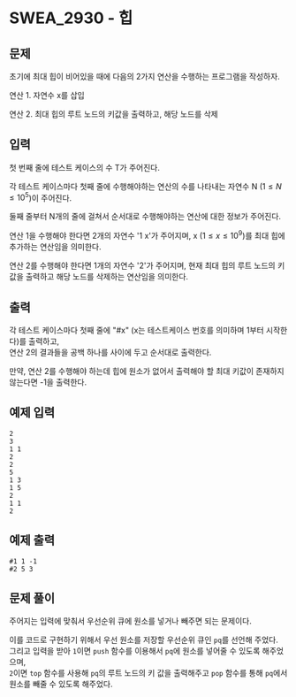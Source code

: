 # SWEA_2930 - 힙

## 문제

초기에 최대 힙이 비어있을 때에 다음의 2가지 연산을 수행하는 프로그램을 작성하자.

연산 1. 자연수 x를 삽입

연산 2. 최대 힙의 루트 노드의 키값을 출력하고, 해당 노드를 삭제

## 입력

첫 번째 줄에 테스트 케이스의 수 T가 주어진다.

각 테스트 케이스마다 첫째 줄에 수행해야하는 연산의 수를 나타내는 자연수 N ($1 ≤ N ≤ 10^{5}$)이 주어진다.

둘째 줄부터 N개의 줄에 걸쳐서 순서대로 수행해야하는 연산에 대한 정보가 주어진다.

연산 1을 수행해야 한다면 2개의 자연수 '1 x'가 주어지며, x ($1 ≤ x ≤ 10^{9}$)를 최대 힙에 추가하는 연산임을 의미한다.

연산 2를 수행해야 한다면 1개의 자연수 '2'가 주어지며, 현재 최대 힙의 루트 노드의 키값을 출력하고 해당 노드를 삭제하는 연산임을 의미한다.

## 출력

각 테스트 케이스마다 첫째 줄에 "#x" (x는 테스트케이스 번호를 의미하며 1부터 시작한다)를 출력하고,  
연산 2의 결과들을 공백 하나를 사이에 두고 순서대로 출력한다.

만약, 연산 2를 수행해야 하는데 힙에 원소가 없어서 출력해야 할 최대 키값이 존재하지 않는다면 -1을 출력한다.

## 예제 입력

```
2
3
1 1
2
2
5
1 3
1 5
2
1 1
2
```

## 예제 출력

```
#1 1 -1
#2 5 3
```

## 문제 풀이

주어지는 입력에 맞춰서 우선순위 큐에 원소를 넣거나 빼주면 되는 문제이다.

이를 코드로 구현하기 위해서 우선 원소를 저장할 우선순위 큐인 `pq`를 선언해 주었다.  
그리고 입력을 받아 `1`이면 `push` 함수를 이용해서 `pq`에 원소를 넣어줄 수 있도록 해주었으며,  
`2`이면 `top` 함수를 사용해 `pq`의 루트 노드의 키 값을 출력해주고 `pop` 함수를 통해 `pq`에서 원소를 빼줄 수 있도록 해주었다.
